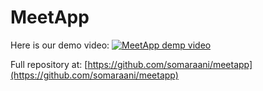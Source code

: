 # MeetApp
Here is our demo video:
[![MeetApp demp video](https://img.youtube.com/vi/Xemw9m1qDYc/0.jpg)](https://www.youtube.com/watch?v=Xemw9m1qDYc)

Full repository at: [https://github.com/somaraani/meetapp](https://github.com/somaraani/meetapp)
